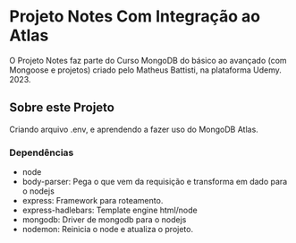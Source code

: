 # Projeto Notes Com Integração ao Atlas

O Projeto Notes faz parte do Curso MongoDB do básico ao avançado (com Mongoose e projetos) criado pelo Matheus Battisti, na plataforma Udemy. 2023.

## Sobre este Projeto
Criando arquivo .env, e aprendendo a fazer uso do MongoDB Atlas.

### Dependências

- node
- body-parser: Pega o que vem da requisição e transforma em dado para o nodejs
- express: Framework para roteamento.
- express-hadlebars: Template engine html/node
- mongodb: Driver de mongodb para o nodejs
- nodemon: Reinicia o node e atualiza o projeto.

